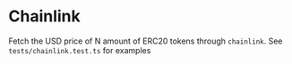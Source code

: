 # Chainlink

Fetch the USD price of N amount of ERC20 tokens through `chainlink`.
See `tests/chainlink.test.ts` for examples
